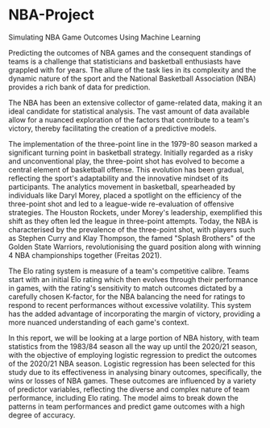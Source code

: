 # NBA-Project
Simulating NBA Game Outcomes Using Machine Learning

Predicting the outcomes of NBA games and the consequent standings of teams is a challenge
that statisticians and basketball enthusiasts have grappled with for years. The allure of the
task lies in its complexity and the dynamic nature of the sport and the National Basketball
Association (NBA) provides a rich bank of data for prediction.

The NBA has been an extensive collector of game-related data, making it an ideal candidate
for statistical analysis. The vast amount of data available allow for a nuanced exploration of
the factors that contribute to a team's victory, thereby facilitating the creation of a predictive
models.

The implementation of the three-point line in the 1979-80 season marked a significant
turning point in basketball strategy. Initially regarded as a risky and unconventional play, the
three-point shot has evolved to become a central element of basketball offense. This
evolution has been gradual, reflecting the sport's adaptability and the innovative mindset of
its participants. The analytics movement in basketball, spearheaded by individuals like Daryl
Morey, placed a spotlight on the efficiency of the three-point shot and led to a league-wide
re-evaluation of offensive strategies. The Houston Rockets, under Morey's leadership,
exemplified this shift as they often led the league in three-point attempts. Today, the NBA is
characterised by the prevalence of the three-point shot, with players such as Stephen Curry
and Klay Thompson, the famed "Splash Brothers" of the Golden State Warriors,
revolutionising the guard position along with winning 4 NBA championships together (Freitas
2021).

The Elo rating system is measure of a team's competitive calibre. Teams start with an initial
Elo rating which then evolves through their performance in games, with the rating's
sensitivity to match outcomes dictated by a carefully chosen K-factor, for the NBA balancing
the need for ratings to respond to recent performances without excessive volatility. This
system has the added advantage of incorporating the margin of victory, providing a more
nuanced understanding of each game's context.

In this report, we will be looking at a large portion of NBA history, with team statistics from
the 1983/84 season all the way up until the 2020/21 season, with the objective of employing
logistic regression to predict the outcomes of the 2020/21 NBA season. Logistic regression
has been selected for this study due to its effectiveness in analysing binary outcomes,
specifically, the wins or losses of NBA games. These outcomes are influenced by a variety of
predictor variables, reflecting the diverse and complex nature of team performance,
including Elo rating. The model aims to break down the patterns in team performances and
predict game outcomes with a high degree of accuracy.
